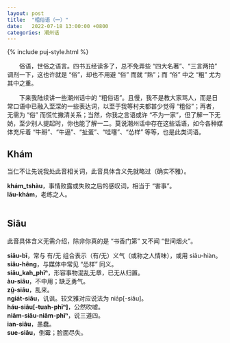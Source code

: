 ```yaml
---
layout: post
title:  "粗俗语（一）"
date:   2022-07-18 13:00:00 +0800
categories: 潮州话
---
```


{% include puj-style.html %}

&emsp;&emsp;俗语，世俗之语言。四书五经读多了，总不免弄些 “四大名著”、“三言两拍” 调剂一下，这也许就是 “俗”，却也不用避 “俗” 而就 “熟”；而 “俗” 中之 “粗” 尤为其中之重。

&emsp;&emsp;下来我陆续讲一些潮州话中的 “粗俗语”。且慢，我不是教大家骂人，而是日常口语中已融入至深的一些表达词，以至于我等村夫都甚少觉得 “粗俗”；再者，无需为 “俗” 而慌忙撇清关系；当然，你我之言语或许 “不为一家”，但了解一下无妨，至少别人提起时，你也能了解一二。莫说潮州话中存在这些话语，如今各种媒体充斥着 “牛掰”、“牛逼”、“扯蛋”、“哇噻”、“怂样” 等等，也是此类词语。
<br>

## Khám

当仁不让先说我处此音相关词，此音具体含义先就略过（确实不雅）。

**khám_tshàu**，事情败露或失败之后的感叹词，相当于 “害事”。<br>
**lău-khám**，老练之人。<br>
<br>

## Siâu

此音具体含义无需介绍，除非你真的是 “书香门第” 又不闻 “世间烟火”。

**siâu-bī**，常与 有/无 组合表示（有/无）义气（或称之人情味），或用 siâu-hiàn。<br>
**siâu-hêng**，与媒体中常见 “怂样” 同义。<br>
**siâu_kah_phīⁿ**，形容事物混乱无章，已无从归置。<br>
**àu-siâu**，不中用；缺乏勇气。<br>
**zṳ̂-siâu**，乱来。<br>
**ngia̍t-siâu**，讥讽。较文雅对应说法为 nia̍p[-siău]。<br>
**háu-siâu[-tuah-phīⁿ]**，公然吹嘘。<br>
**niām-siâu-niām-phīⁿ**，说三道四。<br>
**ian-siâu**，愚蠢。<br>
**sue-siâu**，倒霉；脸面尽失。<br>
<br>




